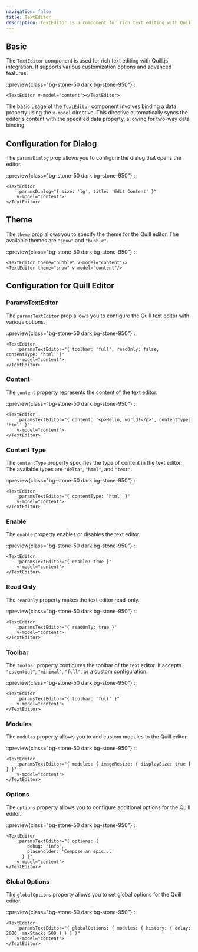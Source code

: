 ```yaml
---
navigation: false
title: TextEditor
description: TextEditor is a component for rich text editing with Quill.js integration.
---
```


## Basic

The `TextEditor` component is used for rich text editing with Quill.js integration. It supports various customization options and advanced features.

::preview{class="bg-stone-50 dark:bg-stone-950"}
<DemoTextEditorBasic/>
::

```vue
<TextEditor v-model="content"></TextEditor>
```

The basic usage of the `TextEditor` component involves binding a data property using the `v-model` directive. This directive automatically syncs the editor's content with the specified data property, allowing for two-way data binding.

## Configuration for Dialog

The `paramsDialog` prop allows you to configure the dialog that opens the editor.

::preview{class="bg-stone-50 dark:bg-stone-950"}
<DemoTextEditorParamsDialog/>
::

```vue
<TextEditor 
    :paramsDialog="{ size: 'lg', title: 'Edit Content' }" 
    v-model="content">
</TextEditor>
```

## Theme

The `theme` prop allows you to specify the theme for the Quill editor. The available themes are `"snow"` and `"bubble"`.

::preview{class="bg-stone-50 dark:bg-stone-950"}
<DemoTextEditorTheme/>
::

```vue
<TextEditor theme="bubble" v-model="content"/>
<TextEditor theme="snow" v-model="content"/>
```

## Configuration for Quill Editor

### ParamsTextEditor
The `paramsTextEditor` prop allows you to configure the Quill text editor with various options.

::preview{class="bg-stone-50 dark:bg-stone-950"}
<DemoTextEditorParamsTextEditor/>
::

```vue
<TextEditor 
    :paramsTextEditor="{ toolbar: 'full', readOnly: false, contentType: 'html' }" 
    v-model="content">
</TextEditor>
```

### Content

The `content` property represents the content of the text editor.

::preview{class="bg-stone-50 dark:bg-stone-950"}
<DemoTextEditorContent/>
::

```vue
<TextEditor 
    :paramsTextEditor="{ content: '<p>Hello, world!</p>', contentType: 'html' }" 
    v-model="content">
</TextEditor>
```

### Content Type

The `contentType` property specifies the type of content in the text editor. The available types are `"delta"`, `"html"`, and `"text"`.

::preview{class="bg-stone-50 dark:bg-stone-950"}
<DemoTextEditorContentType/>
::

```vue
<TextEditor 
    :paramsTextEditor="{ contentType: 'html' }" 
    v-model="content">
</TextEditor>
```

### Enable

The `enable` property enables or disables the text editor.

::preview{class="bg-stone-50 dark:bg-stone-950"}
<DemoTextEditorEnable/>
::

```vue
<TextEditor 
    :paramsTextEditor="{ enable: true }" 
    v-model="content">
</TextEditor>
```

### Read Only

The `readOnly` property makes the text editor read-only.

::preview{class="bg-stone-50 dark:bg-stone-950"}
<DemoTextEditorReadOnly/>
::

```vue
<TextEditor 
    :paramsTextEditor="{ readOnly: true }" 
    v-model="content">
</TextEditor>
```

### Toolbar

The `toolbar` property configures the toolbar of the text editor. It accepts `"essential"`, `"minimal"`, `"full"`, or a custom configuration.

::preview{class="bg-stone-50 dark:bg-stone-950"}
<DemoTextEditorToolbar/>
::

```vue
<TextEditor 
    :paramsTextEditor="{ toolbar: 'full' }" 
    v-model="content">
</TextEditor>
```

### Modules

The `modules` property allows you to add custom modules to the Quill editor.

::preview{class="bg-stone-50 dark:bg-stone-950"}
<DemoTextEditorModules/>
::

```vue
<TextEditor 
    :paramsTextEditor="{ modules: { imageResize: { displaySize: true } } }" 
    v-model="content">
</TextEditor>
```

### Options

The `options` property allows you to configure additional options for the Quill editor.

::preview{class="bg-stone-50 dark:bg-stone-950"}
<DemoTextEditorOptions/>
::

```vue
<TextEditor
    :paramsTextEditor="{ options: { 
        debug: 'info', 
        placeholder: 'Compose an epic...' 
      } }"
    v-model="content">
</TextEditor>
```

### Global Options

The `globalOptions` property allows you to set global options for the Quill editor.

::preview{class="bg-stone-50 dark:bg-stone-950"}
<DemoTextEditorGlobalOptions/>
::

```vue
<TextEditor 
    :paramsTextEditor="{ globalOptions: { modules: { history: { delay: 2000, maxStack: 500 } } } }" 
    v-model="content">
</TextEditor>
```